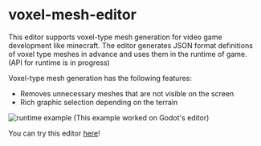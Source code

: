 # voxel-mesh-editor

This editor supports voxel-type mesh generation for video game development like minecraft.
The editor generates JSON format definitions of voxel type meshes in advance and uses them in the runtime of game. (API for runtime is in progress)

Voxel-type mesh generation has the following features:

- Removes unnecessary meshes that are not visible on the screen
- Rich graphic selection depending on the terrain

![runtime example](https://raw.githubusercontent.com/inoutch/voxel-mesh-editor/master/docs/images/runtime-example.gif)
(This example worked on Godot's editor)

You can try this editor [here](https://master--storied-mermaid-67e29f.netlify.app/voxel-meshes)!
